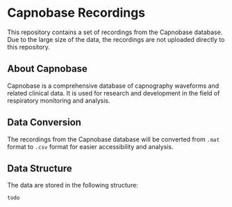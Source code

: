 # Capnobase Recordings

This repository contains a set of recordings from the Capnobase database. Due to the large size of the data, the recordings are not uploaded directly to this repository.

## About Capnobase

Capnobase is a comprehensive database of capnography waveforms and related clinical data. It is used for research and development in the field of respiratory monitoring and analysis.

## Data Conversion

The recordings from the Capnobase database will be converted from `.mat` format to `.csv` format for easier accessibility and analysis.

## Data Structure

The data are stored in the following structure:

```
todo
```
